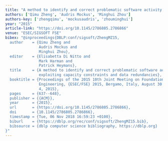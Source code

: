 ```yaml
---
title: "A method to identify and correct problematic software activity data: Exploiting capacity constraints and data redundancies"
authors: ['Qimu Zheng', 'Audris Mockus', 'Minghui Zhou']
authors-key: ['zhengqimu', 'mockusaudris', 'zhouminghui']
year: "2015"
article-link: "https://doi.org/10.1145/2786805.2786866"
venue: "ESEC/SIGSOFT FSE"
bibex: "@inproceedings{DBLP:conf/sigsoft/ZhengMZ15,
  author    = {Qimu Zheng and
               Audris Mockus and
               Minghui Zhou},
  editor    = {Elisabetta Di Nitto and
               Mark Harman and
               Patrick Heymans},
  title     = {A method to identify and correct problematic software activity data:
               exploiting capacity constraints and data redundancies},
  booktitle = {Proceedings of the 2015 10th Joint Meeting on Foundations of Software
               Engineering, {ESEC/FSE} 2015, Bergamo, Italy, August 30 - September
               4, 2015},
  pages     = {637--648},
  publisher = {{ACM}},
  year      = {2015},
  url       = {https://doi.org/10.1145/2786805.2786866},
  doi       = {10.1145/2786805.2786866},
  timestamp = {Tue, 06 Nov 2018 16:59:23 +0100},
  biburl    = {https://dblp.org/rec/conf/sigsoft/ZhengMZ15.bib},
  bibsource = {dblp computer science bibliography, https://dblp.org}
}"
---
```

